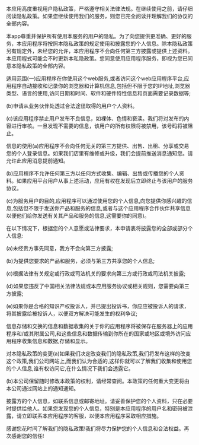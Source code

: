 

本应用高度重视用户隐私政策，严格遵守相关法律法规。在继续使用之前，请仔细阅读隐私政策。如果您继续使用我们的服务，则您已完全阅读并理解我们的协议的全部内容。

本app尊重并保护所有使用本服务的用户的隐私。为了向您提供更准确、更好的服务，本应用程序将按照本隐私政策的规定使用和披露您的个人信息。除本隐私政策另有规定外，未经您的允许，本应用程序不会向任何第三方披露或提供上述资料。本应用程式可能会不时更新本私隐政策。您同意使用应用程序服务，即视为您已同意本隐私政策的全部内容。

适用范围(一)应用程序在你使用这个web服务,或者访问这个web应用程序平台,应用程序自动接收和记录你的浏览器和计算机信息,包括但不限于您的IP地址,浏览器类型、语言的使用,访问日期和时间、软件和硬件特性信息和页面需要记录数据等;

(b)申请从业务伙伴处透过合法途径取得的用户个人资料。

(c)该应用程序禁止用户发布不良信息，如裸体、色情和亵渎。我们将对发布的内容进行审核。一旦发现不需要的信息，该用户的所有权限将被禁用，该号码将被阻止。

信息的使用(a)应用程序不会向任何无关的第三方提供、出售、出租、分享或交易您的个人登录信息。如果我们店里有维修或升级，我们会提前推送消息通知您。请允许此应用消息提前通知。

(b)应用程序不允许任何第三方以任何方式收集、编辑、出售或传播您的个人资料。如果应用平台用户从事上述活动，应用有权在发现后立即终止与该用户的服务协议。

(c)为服务用户的目的,应用程序可以通过使用您的个人信息,向您提供你感兴趣的信息,包括但不限于发送你产品和服务的信息,或者与这个应用程序合作伙伴共享信息以便他们给你发送有关其产品和服务的信息,这需要你的同意)。

在以下情况下，根据您的个人意愿或法律要求，本申请表将披露您的全部或部分个人信息:

(a)未经贵方事先同意，我方不会向第三方披露;

(b)为提供您要求的产品和服务，必须与第三方共享您的个人信息;

(c)根据法律有关规定或行政或司法机关的要求向第三方或行政或司法机关披露;

(d)如果您违反了中国相关法律法规或本应用服务协议或相关规则，您需要向第三方披露;

(e)如果你是合格的知识产权投诉人，并已提出投诉书，你应应被投诉人的请求，将其披露给被投诉人，以便双方解决可能发生的权利争议;

信息存储和交换的信息和数据收集的关于你的应用程序将被保存在服务器上的应用程序和/或其附属公司,和这些信息和数据传输到你所在的国家或地区或境外访问应用程序收集信息和数据,存储和显示。

对本隐私政策的变更(a)如果我们决定改变我们的隐私政策,我们将发布这样的改变这个政策,我们公司网站上,而我们认为合适的,这样你就可以了解我们收集和使用您的个人信息,谁有权访问它,在什么情况下我们会透露它。

(b)本公司保留随时修改本政策的权利，请经常查阅。本政策的任何重大变更将由本公司通过网站上的通知通知。

披露方的个人信息，如联系信息或邮寄地址。请妥善保护您的个人资料，只在必要时提供给他人。如果您发现您的个人信息，特别是本应用程序的用户名和密码被泄露，请立即联系本应用程序的客服，以便本应用程序采取相应措施。

感谢您花时间了解我们的隐私政策!我们将尽力保护您的个人信息和合法权益。再次感谢您的信任!
